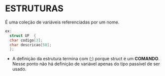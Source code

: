 # ESTRUTURAS

É uma coleção de variáveis referenciadas por um nome.

```c
ex:
  struct UF  {
  char codigo[3];
  char descricao[50];
  };
```

- A definição da estrutura termina com (;) porque struct é um **COMANDO**. Nesse ponto não há definição de variável apenas do tipo passível de ser usado.

